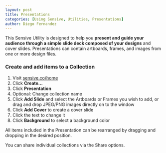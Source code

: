 ```yaml
---
layout: post
title: Presentations
categories: [Using Sensive, Utilities, Presentations]
author: Diego Fernandez
---
```


This Sensive Utility is designed to help you **present and guide your audience through a simple slide deck composed of your designs** and cover slides. Presentations can contain artboards, frames, and images from one or more design files.

### Create and add items to a Collection
1. Visit [sensive.co/home](https://sensive.co/home)
2. Click **Create...**
3. Click **Presentation**
4. Optional: Change collection name
5. Click **Add Slide** and select the Artboards or Frames you wish to add, or drag and drop JPEG/PNG images directly on to the window
6. Click **Add Cover** to create a cover slide
7. Click the text to change it
8. Click **Background** to select a background color

All items included in the Presentation can be rearranged by dragging and dropping in the desired position.

You can share individual collections via the Share options. 

